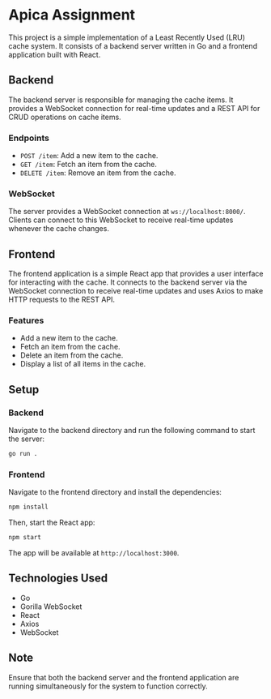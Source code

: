 # Apica Assignment

This project is a simple implementation of a Least Recently Used (LRU) cache system. It consists of a backend server written in Go and a frontend application built with React.

## Backend

The backend server is responsible for managing the cache items. It provides a WebSocket connection for real-time updates and a REST API for CRUD operations on cache items.

### Endpoints

- `POST /item`: Add a new item to the cache.
- `GET /item`: Fetch an item from the cache.
- `DELETE /item`: Remove an item from the cache.

### WebSocket

The server provides a WebSocket connection at `ws://localhost:8000/`. Clients can connect to this WebSocket to receive real-time updates whenever the cache changes.

## Frontend

The frontend application is a simple React app that provides a user interface for interacting with the cache. It connects to the backend server via the WebSocket connection to receive real-time updates and uses Axios to make HTTP requests to the REST API.

### Features

- Add a new item to the cache.
- Fetch an item from the cache.
- Delete an item from the cache.
- Display a list of all items in the cache.

## Setup

### Backend

Navigate to the backend directory and run the following command to start the server:

```bash
go run .
```

### Frontend

Navigate to the frontend directory and install the dependencies:

```bash
npm install
```

Then, start the React app:

```bash
npm start
```

The app will be available at `http://localhost:3000`.

## Technologies Used

- Go
- Gorilla WebSocket
- React
- Axios
- WebSocket

## Note

Ensure that both the backend server and the frontend application are running simultaneously for the system to function correctly.